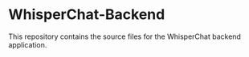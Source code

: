 # WhisperChat-Backend
This repository contains the source files for the WhisperChat backend application.
